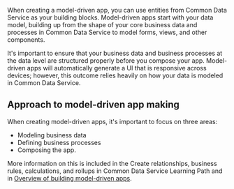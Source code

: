 When creating a model-driven app, you can use entities from Common Data Service
as your building blocks. Model-driven apps start with your
data model, building up from the shape of your core business data and
processes in Common Data Service to model forms, views, and other
components. 

It's important to ensure that your business data and business 
processes at the data level are structured properly before you 
compose your app. Model-driven apps will automatically generate a
UI that is responsive across devices; however, this outcome 
relies heavily on how your data is modeled in Common Data Service.

## Approach to model-driven app making

When creating model-driven apps, it's important to focus on three areas:

- Modeling business data
- Defining business processes
- Composing the app.

More information on this is included in the Create relationships, business rules, calculations, and rollups in Common Data Service Learning Path and in [Overview of building model-driven apps](https://docs.microsoft.com/powerapps/maker/model-driven-apps/model-driven-app-overview).
